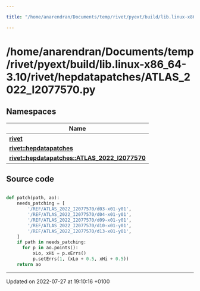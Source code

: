 ```yaml
---

title: "/home/anarendran/Documents/temp/rivet/pyext/build/lib.linux-x86_64-3.10/rivet/hepdatapatches/ATLAS_2022_I2077570.py"

---
```


# /home/anarendran/Documents/temp/rivet/pyext/build/lib.linux-x86_64-3.10/rivet/hepdatapatches/ATLAS_2022_I2077570.py



## Namespaces

| Name           |
| -------------- |
| **[rivet](http://example.org/namespaces/namespacerivet/)**  |
| **[rivet::hepdatapatches](http://example.org/namespaces/namespacerivet_1_1hepdatapatches/)**  |
| **[rivet::hepdatapatches::ATLAS_2022_I2077570](http://example.org/namespaces/namespacerivet_1_1hepdatapatches_1_1atlas__2022__i2077570/)**  |




## Source code

```python

def patch(path, ao):
    needs_patching = [
        '/REF/ATLAS_2022_I2077570/d03-x01-y01',
        '/REF/ATLAS_2022_I2077570/d04-x01-y01',
        '/REF/ATLAS_2022_I2077570/d09-x01-y01', 
        '/REF/ATLAS_2022_I2077570/d10-x01-y01',
        '/REF/ATLAS_2022_I2077570/d13-x01-y01',
    ]
    if path in needs_patching:
      for p in ao.points():
          xLo, xHi = p.xErrs()
          p.setErrs(1, (xLo + 0.5, xHi + 0.5))
    return ao
```


-------------------------------

Updated on 2022-07-27 at 19:10:16 +0100
